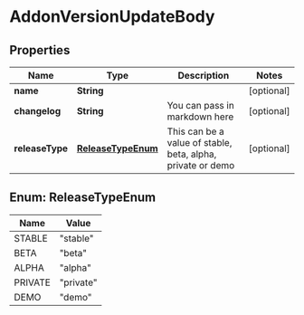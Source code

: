 # AddonVersionUpdateBody

## Properties
Name | Type | Description | Notes
------------ | ------------- | ------------- | -------------
**name** | **String** |  |  [optional]
**changelog** | **String** | You can pass in markdown here  |  [optional]
**releaseType** | [**ReleaseTypeEnum**](#ReleaseTypeEnum) | This can be a value of stable, beta, alpha, private or demo  |  [optional]

<a name="ReleaseTypeEnum"></a>
## Enum: ReleaseTypeEnum
Name | Value
---- | -----
STABLE | &quot;stable&quot;
BETA | &quot;beta&quot;
ALPHA | &quot;alpha&quot;
PRIVATE | &quot;private&quot;
DEMO | &quot;demo&quot;
